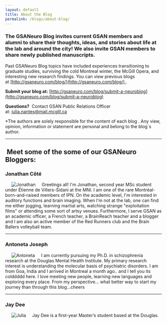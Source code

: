 ```yaml
---
layout: default
title: About the Blog
permalink: /blogs/about-blog/
---
```


### The GSANeuro Blog invites current GSAN members and alumni to share their thoughts, ideas, and stories about life at the lab and around the city! We also invite GSAN members to share newly published manuscripts.   

Past GSANeuro Blog topics have included experiences transitioning to graduate studies, surviving the cold Montreal winter, the McGill Opera, and interesting new research findings. You can view previous blogs at [http://gsaneuro.com/blog/](http://gsaneuro.com/blog/) .

**Submit your blog at:** [http://gsaneuro.com/blog/submit-a-neuroblog](http://gsaneuro.com/blog/submit-a-neuroblog)

**Questions?**  Contact GSAN Public Relations Officer at: [julia.nantes@mail.mcgill.ca](mailto:julia.nantes@mail.mcgill.ca)
 

*The authors are solely responsible for the content of each blog . Any view, opinion, information or statement are personal and belong to the blog`s author.

______________________________________


##  Meet some of the some of our GSANeuro Bloggers: 



### **Jonathan Côté**

<img align="left" src="https://gsaneuro.files.wordpress.com/2014/02/johnathancote1.jpg?w=225" alt="Jonathan" hspace="20"> Greetings all! I'm Jonathan, second year MSc student under Étienne de Villers-Sidani at the MNI. I am one of the rare Montréal-born-and-raised members of IPN. On the academic level, I'm interested in auditory functions and brain imaging. When I'm not at the lab, one can find me either jogging, learning martial arts, watching strange "exploitation films" or attending some sort of artsy venues.
Furthermore, I serve GSAN as an academic officer, a French teacher, a BrainReach teacher and a blogger and I am also an active member of the Red Runners club and the Brain Ballers volleyball team.
<br>

___________________


### **Antoneta Joseph**
<img align="left" src="http://gsaneuro.files.wordpress.com/2014/02/img_8455.jpg?w=300" alt="Antoneta" hspace="20"> I am currently pursuing my Ph.D. in schizophrenia research at the Douglas Mental Health Institute. My primary research interest is understanding the molecular basis of psychiatric disorders. I am from Goa, India and I arrived in Montreal a month ago.. and I tell you its colddddd here. I love meeting new people, learning new languages and exploring every place. From my perspective... what better way to start my journey than through this blog...cheers
<br>

__________________________


### **Jay Dee**
<img align="left" src="http://gsaneuro.files.wordpress.com/2014/02/julia.jpg?w=226" alt="Julia" hspace="20"> Jay Dee is a first-year Master’s student based at the Douglas.
